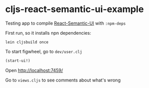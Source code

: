 # cljs-react-semantic-ui-example

Testing app to compile [React-Semantic-UI](https://react.semantic-ui.com/) with `:npm-deps`

First run, so it installs npn dependencies:
```
lein cljsbuild once
```
To start figwheel, go to `dev/user.clj`
```clojure
(start-ui!)
```
Open [http://localhost:7459/](http://localhost:7459/)

Go to `views.cljs` to see comments about what's wrong